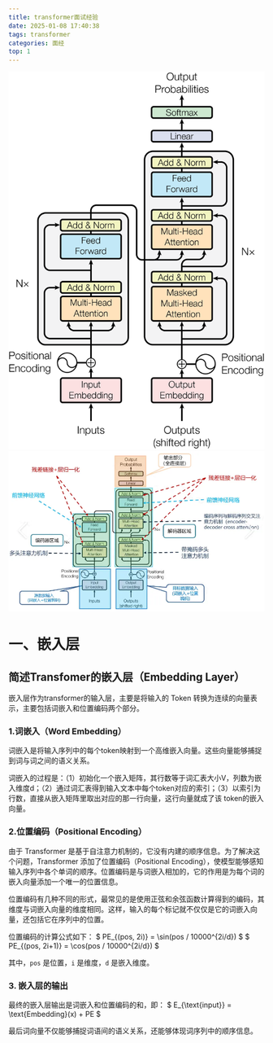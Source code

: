 ```yaml
---
title: transformer面试经验
date: 2025-01-08 17:40:38
tags: transformer
categories: 面经
top: 1
---
```

![Transfomer架构](../pic/Transfomer图形.png)
![Transfomer架构-注释版](../pic/Transfomer图形-注释版.webp)
# 一、嵌入层
## 简述Transfomer的嵌入层（Embedding Layer）
嵌入层作为transformer的输入层，主要是将输入的 Token 转换为连续的向量表示，主要包括词嵌入和位置编码两个部分。
### 1.词嵌入（Word Embedding）
词嵌入是将输入序列中的每个token映射到一个高维嵌入向量。这些向量能够捕捉到词与词之间的语义关系。

词嵌入的过程是：（1）初始化一个嵌入矩阵，其行数等于词汇表大小V，列数为嵌入维度d；（2）通过词汇表得到输入文本中每个token对应的索引；（3）以索引为行数，直接从嵌入矩阵里取出对应的那一行向量，这行向量就成了该 token的嵌入向量。

### 2.位置编码（Positional Encoding）
由于 Transformer 是基于自注意力机制的，它没有内建的顺序信息。为了解决这个问题，Transformer 添加了位置编码（Positional Encoding），使模型能够感知输入序列中各个单词的顺序。位置编码是与词嵌入相加的，它的作用是为每个词的嵌入向量添加一个唯一的位置信息。

位置编码有几种不同的形式，最常见的是使用正弦和余弦函数计算得到的编码，其维度与词嵌入向量的维度相同。这样，输入的每个标记就不仅仅是它的词嵌入向量，还包括它在序列中的位置。

位置编码的计算公式如下：
$
PE_{(pos, 2i)} = \sin(pos / 10000^{2i/d})
$
$
PE_{(pos, 2i+1)} = \cos(pos / 10000^{2i/d})
$

其中，`pos` 是位置，`i` 是维度，`d` 是嵌入维度。

### 3. **嵌入层的输出**
最终的嵌入层输出是词嵌入和位置编码的和，即：
$
E_{\text{input}} = \text{Embedding}(x) + PE
$

最后词向量不仅能够捕捉词语间的语义关系，还能够体现词序列中的顺序信息。
